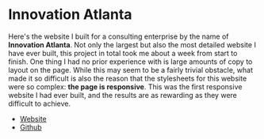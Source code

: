 Innovation Atlanta
===

Here's the website I built for a consulting enterprise by the name of **Innovation Atlanta**. Not only the largest but also the most detailed website I have ever built, this project in total took me about a week from start to finish. One thing I had no prior experience with is large amounts of copy to layout on the page. While this may seem to be a fairly trivial obstacle, what made it so difficult is also the reason that the stylesheets for this website were so complex: **the page is responsive**. This was the first responsive website I had ever built, and the results are as rewarding as they were difficult to achieve.

* [Website](http://innovation-atlanta.com/)
* [Github](https://github.com/jrkolsby/innovationatlanta)